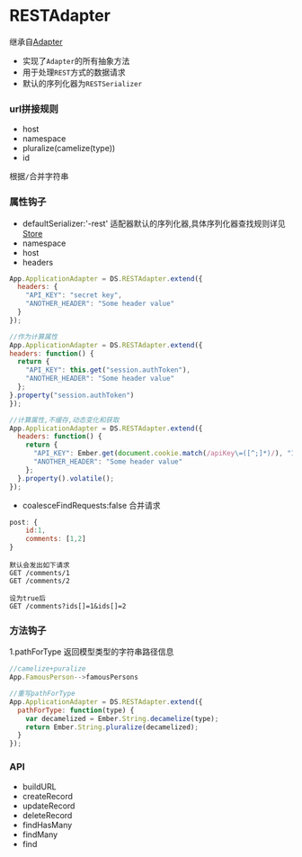 # RESTAdapter
继承自[Adapter](https://github.com/innobricks/docs/tree/master/ember_data/Adapter.md)
* 实现了`Adapter`的所有抽象方法
* 用于处理`REST`方式的数据请求
* 默认的序列化器为`RESTSerializer`

### url拼接规则
* host
* namespace
* pluralize(camelize(type))
* id

根据`/`合并字符串

### 属性钩子
* defaultSerializer:'-rest'
适配器默认的序列化器,具体序列化器查找规则详见[Store](https://github.com/innobricks/docs/tree/master/ember_data/Store.md)
* namespace
* host
* headers
```javascript
App.ApplicationAdapter = DS.RESTAdapter.extend({
  headers: {
    "API_KEY": "secret key",
    "ANOTHER_HEADER": "Some header value"
  }
});
```
```javascript
//作为计算属性
App.ApplicationAdapter = DS.RESTAdapter.extend({
headers: function() {
  return {
    "API_KEY": this.get("session.authToken"),
    "ANOTHER_HEADER": "Some header value"
  };
}.property("session.authToken")
});
```
```javascript
//计算属性,不缓存,动态变化和获取
App.ApplicationAdapter = DS.RESTAdapter.extend({
  headers: function() {
    return {
      "API_KEY": Ember.get(document.cookie.match(/apiKey\=([^;]*)/), "1"),
      "ANOTHER_HEADER": "Some header value"
    };
  }.property().volatile();
});
```
* coalesceFindRequests:false 合并请求
```javascript
post: {
    id:1,
    comments: [1,2]
}
```

```
默认会发出如下请求
GET /comments/1
GET /comments/2
```
```
设为true后
GET /comments?ids[]=1&ids[]=2
```
        
### 方法钩子
1.pathForType 返回模型类型的字符串路径信息
```javascript
//camelize+puralize
App.FamousPerson-->famousPersons
```
```javascript
//重写pathForType
App.ApplicationAdapter = DS.RESTAdapter.extend({
  pathForType: function(type) {
    var decamelized = Ember.String.decamelize(type);
    return Ember.String.pluralize(decamelized);
  }
});
```

### API
* buildURL
* createRecord
* updateRecord
* deleteRecord
* findHasMany
* findMany
* find
